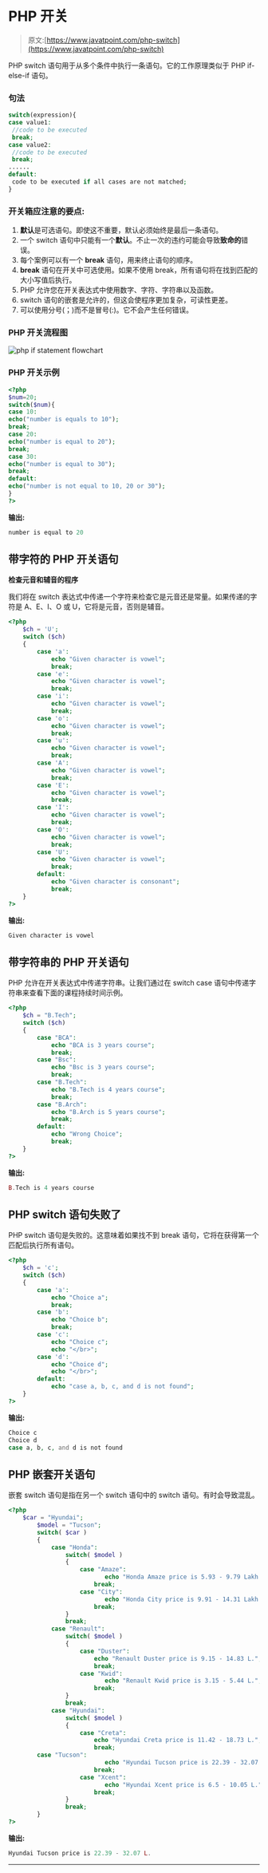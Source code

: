 # PHP 开关

> 原文:[https://www.javatpoint.com/php-switch](https://www.javatpoint.com/php-switch)

PHP switch 语句用于从多个条件中执行一条语句。它的工作原理类似于 PHP if-else-if 语句。

### 句法

```php
switch(expression){    
case value1:    
 //code to be executed
 break;
case value2:    
 //code to be executed
 break;
......    
default:     
 code to be executed if all cases are not matched;  
}

```

### 开关箱应注意的要点:

1.  **默认**是可选语句。即使这不重要，默认必须始终是最后一条语句。
2.  一个 switch 语句中只能有一个**默认**。不止一次的违约可能会导致**致命的**错误。
3.  每个案例可以有一个 **break** 语句，用来终止语句的顺序。
4.  **break** 语句在开关中可选使用。如果不使用 break，所有语句将在找到匹配的大小写值后执行。
5.  PHP 允许您在开关表达式中使用数字、字符、字符串以及函数。
6.  switch 语句的嵌套是允许的，但这会使程序更加复杂，可读性更差。
7.  可以使用分号(；)而不是冒号(:)。它不会产生任何错误。

### PHP 开关流程图

![php if statement flowchart](img/c6984f41a864cf68eb83dd6f283bdec0.png)

### PHP 开关示例

```php
<?php    
$num=20;    
switch($num){    
case 10:    
echo("number is equals to 10");    
break;    
case 20:    
echo("number is equal to 20");    
break;    
case 30:    
echo("number is equal to 30");    
break;    
default:    
echo("number is not equal to 10, 20 or 30");    
}   
?>

```

**输出:**

```php
number is equal to 20

```

## 带字符的 PHP 开关语句

**检查元音和辅音的程序**

我们将在 switch 表达式中传递一个字符来检查它是元音还是常量。如果传递的字符是 A、E、I、O 或 U，它将是元音，否则是辅音。

```php
<?php    
	$ch = 'U';
	switch ($ch)
	{	
		case 'a': 
			echo "Given character is vowel";
			break;
		case 'e': 
			echo "Given character is vowel";
			break;
		case 'i': 
			echo "Given character is vowel";
			break;
		case 'o': 
			echo "Given character is vowel";
			break;	
		case 'u': 
			echo "Given character is vowel";
			break;
		case 'A': 
			echo "Given character is vowel";
			break;
		case 'E': 
			echo "Given character is vowel";
			break;
		case 'I': 
			echo "Given character is vowel";
			break;
		case 'O': 
			echo "Given character is vowel";
			break;
		case 'U': 
			echo "Given character is vowel";
			break;
		default: 
			echo "Given character is consonant";
			break;
	}
?>  

```

**输出:**

```php
Given character is vowel

```

## 带字符串的 PHP 开关语句

PHP 允许在开关表达式中传递字符串。让我们通过在 switch case 语句中传递字符串来查看下面的课程持续时间示例。

```php
<?php    
	$ch = "B.Tech";
	switch ($ch)
	{	
		case "BCA": 
			echo "BCA is 3 years course";
			break;
		case "Bsc": 
			echo "Bsc is 3 years course";
			break;
		case "B.Tech": 
			echo "B.Tech is 4 years course";
			break;
		case "B.Arch": 
			echo "B.Arch is 5 years course";
			break;
		default: 
			echo "Wrong Choice";
			break;
	}
?>  

```

**输出:**

```php
B.Tech is 4 years course

```

## PHP switch 语句失败了

PHP switch 语句是失败的。这意味着如果找不到 break 语句，它将在获得第一个匹配后执行所有语句。

```php
<?php    
	$ch = 'c';
	switch ($ch)
	{	
		case 'a': 
			echo "Choice a";
			break;
		case 'b': 
			echo "Choice b";
			break;
		case 'c': 
			echo "Choice c";	
			echo "</br>";
		case 'd': 
			echo "Choice d";
			echo "</br>";
		default: 
			echo "case a, b, c, and d is not found";
	}
?>  

```

**输出:**

```php
Choice c
Choice d
case a, b, c, and d is not found

```

## PHP 嵌套开关语句

嵌套 switch 语句是指在另一个 switch 语句中的 switch 语句。有时会导致混乱。

```php
<?php    
	$car = "Hyundai";                 
        $model = "Tucson";  
        switch( $car )  
        {  
            case "Honda":  
                switch( $model )   
                {  
                    case "Amaze":  
                           echo "Honda Amaze price is 5.93 - 9.79 Lakh."; 
                        break;  
                    case "City":  
                           echo "Honda City price is 9.91 - 14.31 Lakh.";  
                        break;   
                }  
                break;  
            case "Renault":  
                switch( $model )   
                {  
                    case "Duster":  
                        echo "Renault Duster price is 9.15 - 14.83 L.";
                        break;  
                    case "Kwid":  
                           echo "Renault Kwid price is 3.15 - 5.44 L.";
                        break;  
                }  
                break;  
            case "Hyundai":  
                switch( $model )   
                {  
                    case "Creta":  
                        echo "Hyundai Creta price is 11.42 - 18.73 L.";
                        break;  
		case "Tucson":  
                           echo "Hyundai Tucson price is 22.39 - 32.07 L.";
                        break; 
                    case "Xcent":  
                           echo "Hyundai Xcent price is 6.5 - 10.05 L.";
                        break;  
                }  
                break;   
        }
?>  

```

**输出:**

```php
Hyundai Tucson price is 22.39 - 32.07 L.

```

* * *
